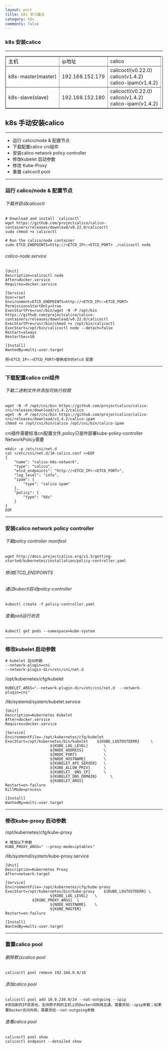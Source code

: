 ```yaml
---
layout: post
title: k8s 学习篇五
category: k8s
comments: false
---
```


### k8s 安装calico

---
<table border="1">
<tr>
<td>主机</td>
<td>ip地址</td>
<td>calico</td>
</tr>
<tr>
<td>k8s-master(master)</td>
<td>192.168.152.179</td>
<td>calicoctl(v0.22.0) <br>calico(v1.4.2) <br>calico-ipam(v1.4.2)</td>
</tr>
<tr>
<td>k8s-slave(slave)</td>
<td>192.168.152.180</td>
<td>calicoctl(v0.22.0) <br>calico(v1.4.2) <br>calico-ipam(v1.4.2)</td>
</tr>
</table>

## k8s 手动安装calico
---
  * 运行 calico/node & 配置节点 
  * 下载配置calico cni组件
  * 安装calico network policy controller
  * 修改kubelet 启动参数
  * 修改 Kube-Proxy
  * 重置 calicoctl pool
  
---

### 运行 calico/node & 配置节点

###### 下载并启动calicoctl

```
# Download and install `calicoctl`
wget https://github.com/projectcalico/calico-containers/releases/download/v0.22.0/calicoctl 
sudo chmod +x calicoctl

# Run the calico/node container
sudo ETCD_ENDPOINTS=http://<ETCD_IP>:<ETCD_PORT> ./calicoctl node
```

###### calico-node.service

```
[Unit]
Description=calicoctl node
After=docker.service
Requires=docker.service

[Service]
User=root
Environment=ETCD_ENDPOINTS=http://<ETCD_IP>:<ETCD_PORT>
PermissionsStartOnly=true
ExecStartPre=/usr/bin/wget -N -P /opt/bin https://github.com/projectcalico/calico-containers/releases/download/v0.22.0/calicoctl
ExecStartPre=/usr/bin/chmod +x /opt/bin/calicoctl
ExecStart=/opt/bin/calicoctl node --detach=false
Restart=always
RestartSec=10

[Install]
WantedBy=multi-user.target
```

```
把<ETCD_IP>:<ETCD_PORT>替换成你的etcd 配置
```
---

### 下载配置calico cni组件
###### 下载二进制文件并添加可执行权限
```
wget -N -P /opt/cni/bin https://github.com/projectcalico/calico-cni/releases/download/v1.4.2/calico
wget -N -P /opt/cni/bin https://github.com/projectcalico/calico-cni/releases/download/v1.4.2/calico-ipam
chmod +x /opt/cni/bin/calico /opt/cni/bin/calico-ipam
```

cni插件需要标准cni配置文件,policy只是咋部署kube-policy-controller NetworkPolicy需要

```
mkdir -p /etc/cni/net.d
cat >/etc/cni/net.d/10-calico.conf <<EOF
{
    "name": "calico-k8s-network",
    "type": "calico",
    "etcd_endpoints": "http://<ETCD_IP>:<ETCD_PORT>",
    "log_level": "info",
    "ipam": {
        "type": "calico-ipam"
    },
    "policy": {
        "type": "k8s"
    }
}
EOF
```

------------------------------------

### 安装calico network policy controller
###### 下载policy controller manifest
```
wget http://docs.projectcalico.org/v1.5/getting-started/kubernetes/installation/policy-controller.yaml
```
######  修改ETCD_ENDPOINTS


###### 通过kubectl启动policy-controller
```
kubectl create -f policy-controller.yaml
```

###### 查看pod运行状态
```
kubectl get pods --namespace=kube-system
```

---
### 修改kubelet 启动参数
```
# kubelet 启动参数
--network-plugin=cni
--network-plugin-dir=/etc/cni/net.d
```

/opt/kubernetes/cfg/kubelet

```
KUBELET_ARGS="--network-plugin-dir=/etc/cni/net.d  --network-plugin=cni"
```

/lib/systemd/system/kubelet.service

```
[Unit]
Description=Kubernetes Kubelet
After=docker.service
Requires=docker.service

[Service]
EnvironmentFile=-/opt/kubernetes/cfg/kubelet
ExecStart=/opt/kubernetes/bin/kubelet    ${KUBE_LOGTOSTDERR}     \
                    ${KUBE_LOG_LEVEL}       \
                    ${NODE_ADDRESS}         \
                    ${NODE_PORT}            \
                    ${NODE_HOSTNAME}        \
                    ${KUBELET_API_SERVER}   \
                    ${KUBE_ALLOW_PRIV}      \
                    ${KUBELET__DNS_IP}      \
                    ${KUBELET_DNS_DOMAIN}      \
                    ${KUBELET_ARGS}
Restart=on-failure
KillMode=process

[Install]
WantedBy=multi-user.target
```

---
### 修改kube-proxy 启动参数

/opt/kubernetes/cfg/kube-proxy

```
# 增加以下参数
KUBE_PROXY_ARGS=" --proxy-mode=iptables"
```

/lib/systemd/system/kube-proxy.service

```
[Unit]
Description=Kubernetes Proxy
After=network.target

[Service]
EnvironmentFile=-/opt/kubernetes/cfg/kube-proxy
ExecStart=/opt/kubernetes/bin/kube-proxy    ${KUBE_LOGTOSTDERR} \
                    ${KUBE_LOG_LEVEL}   \
		    ${KUBE_PROXY_ARGS}  \
                    ${NODE_HOSTNAME}    \
                    ${KUBE_MASTER}
Restart=on-failure

[Install]
WantedBy=multi-user.target
```
---
### 重置calico  pool
###### 删除默认calico pool
```
calicoctl pool remove 192.168.0.0/16
```
###### 添加calico pool
```
calicoctl pool add 10.0.238.0/24 --nat-outgoing --ipip  
#添加新的IP资源池，支持跨子网的主机上的Docker间网络互通，需要添加--ipip参数；如果要Docker访问外网，需要添加--nat-outgoing参数
```
###### 查看calico pool
```
calicoctl pool show
calicoctl endpoint --detailed show
```
